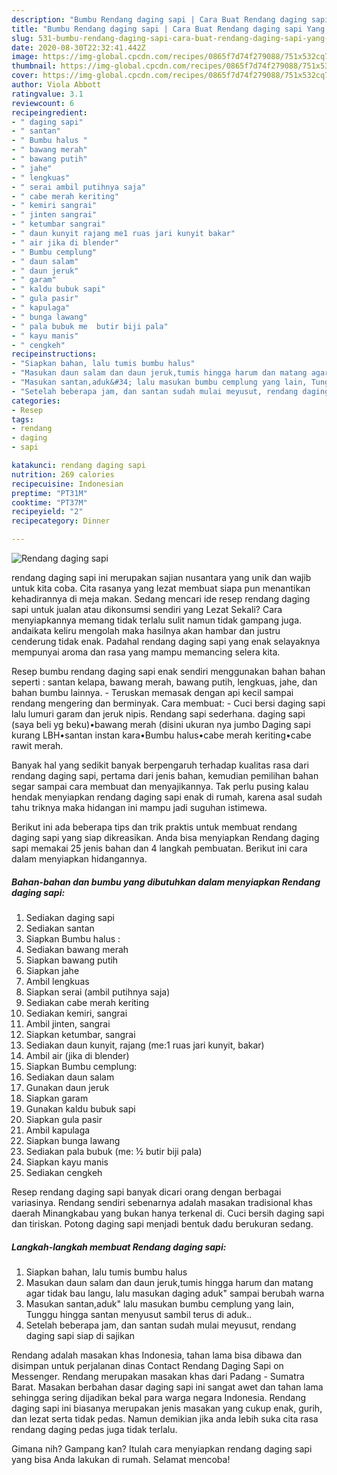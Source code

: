 ```yaml
---
description: "Bumbu Rendang daging sapi | Cara Buat Rendang daging sapi Yang Sedap"
title: "Bumbu Rendang daging sapi | Cara Buat Rendang daging sapi Yang Sedap"
slug: 531-bumbu-rendang-daging-sapi-cara-buat-rendang-daging-sapi-yang-sedap
date: 2020-08-30T22:32:41.442Z
image: https://img-global.cpcdn.com/recipes/0865f7d74f279088/751x532cq70/rendang-daging-sapi-foto-resep-utama.jpg
thumbnail: https://img-global.cpcdn.com/recipes/0865f7d74f279088/751x532cq70/rendang-daging-sapi-foto-resep-utama.jpg
cover: https://img-global.cpcdn.com/recipes/0865f7d74f279088/751x532cq70/rendang-daging-sapi-foto-resep-utama.jpg
author: Viola Abbott
ratingvalue: 3.1
reviewcount: 6
recipeingredient:
- " daging sapi"
- " santan"
- " Bumbu halus "
- " bawang merah"
- " bawang putih"
- " jahe"
- " lengkuas"
- " serai ambil putihnya saja"
- " cabe merah keriting"
- " kemiri sangrai"
- " jinten sangrai"
- " ketumbar sangrai"
- " daun kunyit rajang me1 ruas jari kunyit bakar"
- " air jika di blender"
- " Bumbu cemplung"
- " daun salam"
- " daun jeruk"
- " garam"
- " kaldu bubuk sapi"
- " gula pasir"
- " kapulaga"
- " bunga lawang"
- " pala bubuk me  butir biji pala"
- " kayu manis"
- " cengkeh"
recipeinstructions:
- "Siapkan bahan, lalu tumis bumbu halus"
- "Masukan daun salam dan daun jeruk,tumis hingga harum dan matang agar tidak bau langu, lalu masukan daging aduk&#34; sampai berubah warna"
- "Masukan santan,aduk&#34; lalu masukan bumbu cemplung yang lain, Tunggu hingga santan menyusut sambil terus di aduk.."
- "Setelah beberapa jam, dan santan sudah mulai meyusut, rendang daging sapi siap di sajikan"
categories:
- Resep
tags:
- rendang
- daging
- sapi

katakunci: rendang daging sapi 
nutrition: 269 calories
recipecuisine: Indonesian
preptime: "PT31M"
cooktime: "PT37M"
recipeyield: "2"
recipecategory: Dinner

---
```



![Rendang daging sapi](https://img-global.cpcdn.com/recipes/0865f7d74f279088/751x532cq70/rendang-daging-sapi-foto-resep-utama.jpg)


rendang daging sapi ini merupakan sajian nusantara yang unik dan wajib untuk kita coba. Cita rasanya yang lezat membuat siapa pun menantikan kehadirannya di meja makan.
Sedang mencari ide resep rendang daging sapi untuk jualan atau dikonsumsi sendiri yang Lezat Sekali? Cara menyiapkannya memang tidak terlalu sulit namun tidak gampang juga. andaikata keliru mengolah maka hasilnya akan hambar dan justru cenderung tidak enak. Padahal rendang daging sapi yang enak selayaknya mempunyai aroma dan rasa yang mampu memancing selera kita.

Resep bumbu rendang daging sapi enak sendiri menggunakan bahan bahan seperti : santan kelapa, bawang merah, bawang putih, lengkuas, jahe, dan bahan bumbu lainnya. - Teruskan memasak dengan api kecil sampai rendang mengering dan berminyak. Cara membuat: - Cuci bersi daging sapi lalu lumuri garam dan jeruk nipis. Rendang sapi sederhana. daging sapi (saya beli yg beku)•bawang merah (disini ukuran nya jumbo Daging sapi kurang LBH•santan instan kara•Bumbu halus•cabe merah keriting•cabe rawit merah.

Banyak hal yang sedikit banyak berpengaruh terhadap kualitas rasa dari rendang daging sapi, pertama dari jenis bahan, kemudian pemilihan bahan segar sampai cara membuat dan menyajikannya. Tak perlu pusing kalau hendak menyiapkan rendang daging sapi enak di rumah, karena asal sudah tahu triknya maka hidangan ini mampu jadi suguhan istimewa.


Berikut ini ada beberapa tips dan trik praktis untuk membuat rendang daging sapi yang siap dikreasikan. Anda bisa menyiapkan Rendang daging sapi memakai 25 jenis bahan dan 4 langkah pembuatan. Berikut ini cara dalam menyiapkan hidangannya.

<!--inarticleads1-->

##### Bahan-bahan dan bumbu yang dibutuhkan dalam menyiapkan Rendang daging sapi:

1. Sediakan  daging sapi
1. Sediakan  santan
1. Siapkan  Bumbu halus :
1. Sediakan  bawang merah
1. Siapkan  bawang putih
1. Siapkan  jahe
1. Ambil  lengkuas
1. Siapkan  serai (ambil putihnya saja)
1. Sediakan  cabe merah keriting
1. Sediakan  kemiri, sangrai
1. Ambil  jinten, sangrai
1. Siapkan  ketumbar, sangrai
1. Sediakan  daun kunyit, rajang (me:1 ruas jari kunyit, bakar)
1. Ambil  air (jika di blender)
1. Siapkan  Bumbu cemplung:
1. Sediakan  daun salam
1. Gunakan  daun jeruk
1. Siapkan  garam
1. Gunakan  kaldu bubuk sapi
1. Siapkan  gula pasir
1. Ambil  kapulaga
1. Siapkan  bunga lawang
1. Sediakan  pala bubuk (me: ½ butir biji pala)
1. Siapkan  kayu manis
1. Sediakan  cengkeh


Resep rendang daging sapi banyak dicari orang dengan berbagai variasinya. Rendang sendiri sebenarnya adalah masakan tradisional khas daerah Minangkabau yang bukan hanya terkenal di. Cuci bersih daging sapi dan tiriskan. Potong daging sapi menjadi bentuk dadu berukuran sedang. 

<!--inarticleads2-->

##### Langkah-langkah membuat Rendang daging sapi:

1. Siapkan bahan, lalu tumis bumbu halus
1. Masukan daun salam dan daun jeruk,tumis hingga harum dan matang agar tidak bau langu, lalu masukan daging aduk&#34; sampai berubah warna
1. Masukan santan,aduk&#34; lalu masukan bumbu cemplung yang lain, Tunggu hingga santan menyusut sambil terus di aduk..
1. Setelah beberapa jam, dan santan sudah mulai meyusut, rendang daging sapi siap di sajikan


Rendang adalah masakan khas Indonesia, tahan lama bisa dibawa dan disimpan untuk perjalanan dinas Contact Rendang Daging Sapi on Messenger. Rendang merupakan masakan khas dari Padang - Sumatra Barat. Masakan berbahan dasar daging sapi ini sangat awet dan tahan lama sehingga sering dijadikan bekal para warga negara Indonesia. Rendang daging sapi ini biasanya merupakan jenis masakan yang cukup enak, gurih, dan lezat serta tidak pedas. Namun demikian jika anda lebih suka cita rasa rendang daging pedas juga tidak terlalu. 

Gimana nih? Gampang kan? Itulah cara menyiapkan rendang daging sapi yang bisa Anda lakukan di rumah. Selamat mencoba!
